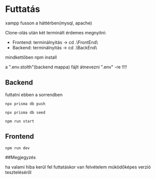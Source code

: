 # Futtatás

xampp fusson a háttérben(mysql, apache)

Clone-olás után két terminált érdemes megnyitni:
-   Frontend: terminálnyitás -> cd .\FrontEnd\
-   Backend: terminálnyitás -> cd .\BackEnd\

mindkettőben npm install

a ".env.stolth"(backend mappa) fájlt átnevezni ".env" -re !!!!

## Backend

futtatni ebben a sorrendben
```
npx prisma db push

npx prisma db seed

npm run start
```

## Frontend

```
npm run dev
```

##Megjegyzés

ha valami hiba kerül fel futtatáskor van felvételem múködőképes verzió teszteléséről
